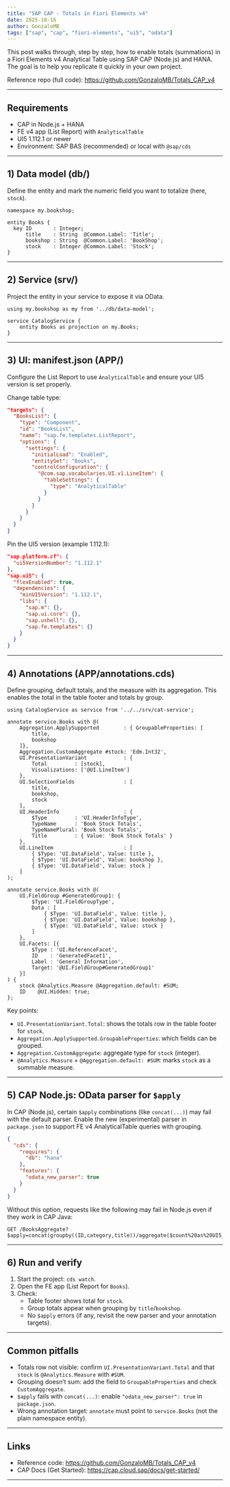 ```yaml
---
title: "SAP CAP - Totals in Fiori Elements v4"
date: 2025-10-16
author: GonzaloMB
tags: ["sap", "cap", "fiori-elements", "ui5", "odata"]
---
```


This post walks through, step by step, how to enable totals (summations) in a Fiori Elements v4 Analytical Table using SAP CAP (Node.js) and HANA. The goal is to help you replicate it quickly in your own project.

Reference repo (full code): https://github.com/GonzaloMB/Totals_CAP_v4

---

## Requirements

- CAP in Node.js + HANA
- FE v4 app (List Report) with `AnalyticalTable`
- UI5 1.112.1 or newer
- Environment: SAP BAS (recommended) or local with `@sap/cds`

---

## 1) Data model (db/)

Define the entity and mark the numeric field you want to totalize (here, `stock`).

```abap
namespace my.bookshop;

entity Books {
  key ID       : Integer;
      title    : String  @Common.Label: 'Title';
      bookshop : String  @Common.Label: 'BookShop';
      stock    : Integer @Common.Label: 'Stock';
}
```

---

## 2) Service (srv/)

Project the entity in your service to expose it via OData.

```abap
using my.bookshop as my from '../db/data-model';

service CatalogService {
    entity Books as projection on my.Books;
}
```

---

## 3) UI: manifest.json (APP/)

Configure the List Report to use `AnalyticalTable` and ensure your UI5 version is set properly.

Change table type:

```json
"targets": {
  "BooksList": {
    "type": "Component",
    "id": "BooksList",
    "name": "sap.fe.templates.ListReport",
    "options": {
      "settings": {
        "initialLoad": "Enabled",
        "entitySet": "Books",
        "controlConfiguration": {
          "@com.sap.vocabularies.UI.v1.LineItem": {
            "tableSettings": {
              "type": "AnalyticalTable"
            }
          }
        }
      }
    }
  }
}
```

Pin the UI5 version (example 1.112.1):

```json
"sap.platform.cf": {
  "ui5VersionNumber": "1.112.1"
},
"sap.ui5": {
  "flexEnabled": true,
  "dependencies": {
    "minUI5Version": "1.112.1",
    "libs": {
      "sap.m": {},
      "sap.ui.core": {},
      "sap.ushell": {},
      "sap.fe.templates": {}
    }
  }
}
```

---

## 4) Annotations (APP/annotations.cds)

Define grouping, default totals, and the measure with its aggregation. This enables the total in the table footer and totals by group.

```abap
using CatalogService as service from '../../srv/cat-service';

annotate service.Books with @(
    Aggregation.ApplySupported        : { GroupableProperties: [
        title,
        bookshop
    ]},
    Aggregation.CustomAggregate #stock: 'Edm.Int32',
    UI.PresentationVariant            : {
        Total         : [stock],
        Visualizations: ['@UI.LineItem']
    },
    UI.SelectionFields                : [
        title,
        bookshop,
        stock
    ],
    UI.HeaderInfo                     : {
        $Type         : 'UI.HeaderInfoType',
        TypeName      : 'Book Stock Totals',
        TypeNamePlural: 'Book Stock Totals',
        Title         : { Value: 'Book Stock Totals' }
    },
    UI.LineItem                       : [
        { $Type: 'UI.DataField', Value: title },
        { $Type: 'UI.DataField', Value: bookshop },
        { $Type: 'UI.DataField', Value: stock }
    ]
);

annotate service.Books with @(
    UI.FieldGroup #GeneratedGroup1: {
        $Type: 'UI.FieldGroupType',
        Data : [
            { $Type: 'UI.DataField', Value: title },
            { $Type: 'UI.DataField', Value: bookshop },
            { $Type: 'UI.DataField', Value: stock }
        ]
    },
    UI.Facets: [{
        $Type : 'UI.ReferenceFacet',
        ID    : 'GeneratedFacet1',
        Label : 'General Information',
        Target: '@UI.FieldGroup#GeneratedGroup1'
    }]
) {
    stock @Analytics.Measure @Aggregation.default: #SUM;
    ID    @UI.Hidden: true;
};
```

Key points:

- `UI.PresentationVariant.Total`: shows the totals row in the table footer for `stock`.
- `Aggregation.ApplySupported.GroupableProperties`: which fields can be grouped.
- `Aggregation.CustomAggregate`: aggregate type for `stock` (integer).
- `@Analytics.Measure` + `@Aggregation.default: #SUM`: marks `stock` as a summable measure.

---

## 5) CAP Node.js: OData parser for `$apply`

In CAP (Node.js), certain `$apply` combinations (like `concat(...)`) may fail with the default parser. Enable the new (experimental) parser in `package.json` to support FE v4 AnalyticalTable queries with grouping.

```json
{
  "cds": {
    "requires": {
      "db": "hana"
    },
    "features": {
      "odata_new_parser": true
    }
  }
}
```

Without this option, requests like the following may fail in Node.js even if they work in CAP Java:

```http
GET /BooksAggregate?$apply=concat(groupby((ID,category,title))/aggregate($count%20as%20UI5__leaves),groupby((category))/concat(aggregate($count%20as%20UI5__count),%20top(72)))
```

---

## 6) Run and verify

1. Start the project: `cds watch`.
2. Open the FE app (List Report for `Books`).
3. Check:
   - Table footer shows total for `stock`.
   - Group totals appear when grouping by `title`/`bookshop`.
   - No `$apply` errors (if any, revisit the new parser and your annotation targets).

---

## Common pitfalls

- Totals row not visible: confirm `UI.PresentationVariant.Total` and that `stock` is `@Analytics.Measure` with `#SUM`.
- Grouping doesn’t sum: add the field to `GroupableProperties` and check `CustomAggregate`.
- `$apply` fails with `concat(...)`: enable `"odata_new_parser": true` in `package.json`.
- Wrong annotation target: `annotate` must point to `service.Books` (not the plain namespace entity).

---

## Links

- Reference code: https://github.com/GonzaloMB/Totals_CAP_v4
- CAP Docs (Get Started): https://cap.cloud.sap/docs/get-started/

---
